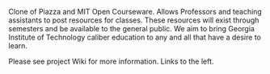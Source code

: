Clone of Piazza and MIT Open Courseware. Allows Professors and teaching assistants to post resources for classes. These resources will exist through semesters and be available to the general public. We aim to bring Georgia Institute of Technology caliber education to any and all that have a desire to learn.

Please see project Wiki for more information. Links to the left.